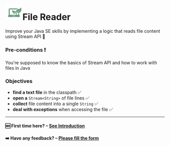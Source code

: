 # <img src="https://raw.githubusercontent.com/bobocode-projects/resources/master/image/logo_transparent_background.png" height=50/>File Reader
Improve your Java SE skills by implementing a logic that reads file content using Stream API 💪
 
### Pre-conditions ❗
You're supposed to know the basics of Stream API and how to work with files in Java 

### Objectives
* **find a text file** in the classpath ✅
* **open a** `Stream<String>` of file lines ✅
* **collect** file content into a single `String` ✅
* **deal with exceptions** when accessing the file ✅

---
#### 🆕 First time here? – [See Introduction](https://github.com/bobocode-projects/java-fundamentals-course/tree/main/0-0-intro#introduction)
#### ➡️ Have any feedback? – [Please fill the form ](https://forms.gle/MAfCxL1JLfY76ki9A)



